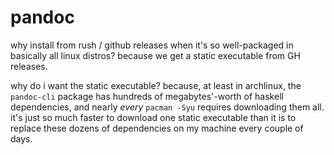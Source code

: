 # pandoc

why install from rush / github releases when it's so well-packaged in basically all
linux distros? because we get a static executable from GH releases.

why do i want the static executable? because, at least in archlinux, the `pandoc-cli`
package has hundreds of megabytes'-worth of haskell dependencies, and nearly _every_
`pacman -Syu` requires downloading them all. it's just so much faster to download one
static executable than it is to replace these dozens of dependencies on my machine every
couple of days.
